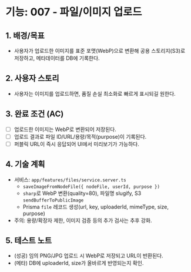 # 기능: 007 - 파일/이미지 업로드

## 1. 배경/목표
- 사용자가 업로드한 이미지를 표준 포맷(WebP)으로 변환해 공용 스토리지(S3)로 저장하고, 메타데이터를 DB에 기록한다.

## 2. 사용자 스토리
- 사용자는 이미지를 업로드하면, 품질 손실 최소화로 빠르게 표시되길 원한다.

## 3. 완료 조건 (AC)
- [ ] 업로드한 이미지는 WebP로 변환되어 저장된다.
- [ ] 업로드 결과로 파일 ID/URL/용량/목적(purpose)이 기록된다.
- [ ] 퍼블릭 URL이 즉시 응답되어 UI에서 미리보기가 가능하다.

## 4. 기술 계획
- 서비스: `app/features/files/service.server.ts`
  - `saveImageFromNodeFile({ nodeFile, userId, purpose })`
  - `sharp`로 WebP 변환(quality=80), 파일명 slugify, S3 `sendBufferToPublicImage`
  - Prisma `file` 레코드 생성(url, key, uploaderId, mimeType, size, purpose)
- 주의: 용량/확장자 제한, 이미지 검증 등의 추가 검사는 추후 강화.

## 5. 테스트 노트
- (성공) 임의 PNG/JPG 업로드 시 WebP로 저장되고 URL이 반환된다.
- (메타) DB에 uploaderId, size가 올바르게 반영되는지 확인.

